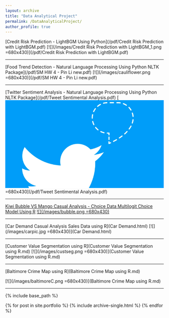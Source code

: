 ```yaml
---
layout: archive
title: "Data Analytical Project"
permalink: /DataAnalyticalProject/
author_profile: true
---
```


[Credit Risk Prediction - LightBGM Using Python](/pdf/Credit Risk Prediction with LightBGM.pdf)
[![](/images/Credit Risk Prediction with LightBGM_1.png =680x430)](/pdf/Credit Risk Prediction with LightBGM.pdf)

---

[Food Trend Detection - Natural Language Processing Using Python NLTK Package](/pdf/SM HW 4 - Pin Li new.pdf)
[![](/images/cauliflower.png =680x430)](/pdf/SM HW 4 - Pin Li new.pdf)

---

[Twitter Sentiment Analysis - Natural Language Processing Using Python NLTK Package](/pdf/Tweet Sentimental Analysis.pdf)
[![](/images/Twitterpic.png) =680x430](/pdf/Tweet Sentimental Analysis.pdf)

---

[Kiwi Bubble VS Mango Casual Analysis - Choice Data Multilogit Choice Model Using R](Project-2---final-version-copy.html)
[![](/images/bubble.png =680x430)](Project-2---final-version-copy.html)

---

[Car Demand Casual Analysis Sales Data using R](Car Demand.html)
[![](/images/carpic.jpg =680x430)](Car Demand.html)

---

[Customer Value Segmentation using R](Customer Value Segmentation using R.md)
[![](/images/custseg.png =680x430)](Customer Value Segmentation using R.md)

---

[Baltimore Crime Map using R](Baltimore Crime Map using R.md)

[![](/images/baltimoreC.png =680x430)](Baltimore Crime Map using R.md)


---




{% include base_path %}


{% for post in site.portfolio %}
  {% include archive-single.html %}
{% endfor %}
